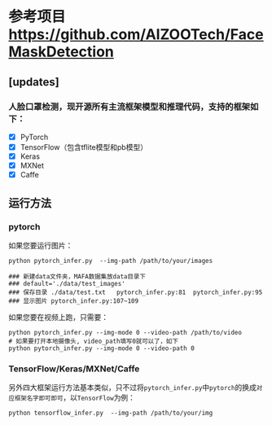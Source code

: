 # 参考项目 https://github.com/AIZOOTech/FaceMaskDetection

## [updates]
### 人脸口罩检测，现开源所有主流框架模型和推理代码，支持的框架如下：

 - [x] PyTorch
- [x] TensorFlow（包含tflite模型和pb模型）
- [x] Keras
- [x] MXNet
- [x] Caffe

## 运行方法
### pytorch
如果您要运行图片：
```
python pytorch_infer.py  --img-path /path/to/your/images   

### 新建data文件夹，MAFA数据集放data目录下
### default='./data/test_images'
### 保存目录 ./data/test.txt   pytorch_infer.py:81  pytorch_infer.py:95
### 显示图片 pytorch_infer.py:107~109
```
如果您要在视频上跑，只需要：
```
python pytorch_infer.py --img-mode 0 --video-path /path/to/video  
# 如果要打开本地摄像头, video_path填写0就可以了，如下
python pytorch_infer.py --img-mode 0 --video-path 0
```
### TensorFlow/Keras/MXNet/Caffe
另外四大框架运行方法基本类似，只不过将`pytorch_infer.py`中`pytorch`的换成`对应框架名字即可即可`，以`TensorFlow`为例：
```
python tensorflow_infer.py  --img-path /path/to/your/img
```






